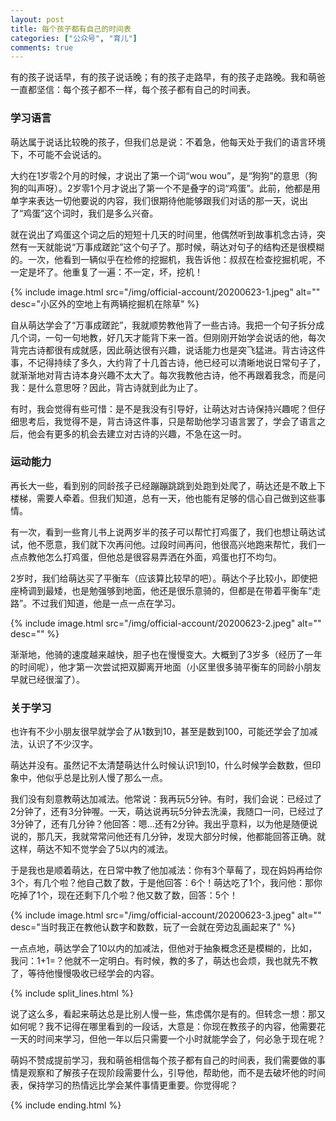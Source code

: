 ```yaml
---
layout: post
title: 每个孩子都有自己的时间表
categories: ["公众号", "育儿"]
comments: true
---
```


有的孩子说话早，有的孩子说话晚；有的孩子走路早，有的孩子走路晚。我和萌爸一直都坚信：每个孩子都不一样，每个孩子都有自己的时间表。

<!--more-->

### 学习语言

萌达属于说话比较晚的孩子，但我们总是说：不着急，他每天处于我们的语言环境下，不可能不会说话的。

大约在1岁零2个月的时候，才说出了第一个词“wou wou”，是“狗狗”的意思（狗狗的叫声呀）。2岁零1个月才说出了第一个不是叠字的词“鸡蛋”。此前，他都是用单字来表达一切他要说的内容，我们很期待他能够跟我们对话的那一天，说出了“鸡蛋”这个词时，我们是多么兴奋。

就在说出了鸡蛋这个词之后的短短十几天的时间里，他偶然听到故事机念古诗，突然有一天就能说“万事成蹉跎”这个句子了。那时候，萌达对句子的结构还是很模糊的。一次，他看到一辆似乎在检修的挖掘机，我告诉他：叔叔在检查挖掘机呢，不一定是坏了。他重复了一遍：不一定，坏，挖机！

{% include image.html src="/img/official-account/20200623-1.jpeg" alt="" desc="小区外的空地上有两辆挖掘机在除草" %}

自从萌达学会了“万事成蹉跎”，我就顺势教他背了一些古诗。我把一个句子拆分成几个词，一句一句地教，好几天才能背下来一首。但刚刚开始学会说话的他，每次背完古诗都很有成就感，因此萌达很有兴趣，说话能力也是突飞猛进。背古诗这件事，不记得持续了多久，大约背了十几首古诗，他已经可以清晰地说日常句子了，就渐渐地对背古诗本身兴趣不太大了。每次我教他古诗，他不再跟着我念，而是问我：是什么意思呀？因此，背古诗就到此为止了。

有时，我会觉得有些可惜：是不是我没有引导好，让萌达对古诗保持兴趣呢？但仔细思考后，我觉得不是，背古诗这件事，只是帮助他学习语言罢了，学会了语言之后，他会有更多的机会去建立对古诗的兴趣，不急在这一时。

### 运动能力

再长大一些，看到别的同龄孩子已经蹦蹦跳跳到处跑到处爬了，萌达还是不敢上下楼梯，需要人牵着。但我们知道，总有一天，他也能有足够的信心自己做到这些事情。

有一次，看到一些育儿书上说两岁半的孩子可以帮忙打鸡蛋了，我们也想让萌达试试，他不愿意，我们就下次再问他。过段时间再问，他很高兴地跑来帮忙，我们一点点教他怎么打鸡蛋，但他总是很容易弄洒在外面，鸡蛋也打不均匀。

2岁时，我们给萌达买了平衡车（应该算比较早的吧）。萌达个子比较小，即使把座椅调到最矮，也是勉强够到地面，他还是很乐意骑的，但都是在带着平衡车“走路”。不过我们知道，他是一点一点在学习。

{% include image.html src="/img/official-account/20200623-2.jpeg" alt="" desc="" %}

渐渐地，他骑的速度越来越快，胆子也在慢慢变大。大概到了3岁多（经历了一年的时间呢），他才第一次尝试把双脚离开地面（小区里很多骑平衡车的同龄小朋友早就已经很溜了）。

### 关于学习

也许有不少小朋友很早就学会了从1数到10，甚至是数到100，可能还学会了加减法，认识了不少汉字。

萌达并没有。虽然记不太清楚萌达什么时候认识1到10，什么时候学会数数，但印象中，他似乎总是比别人慢了那么一点。

我们没有刻意教萌达加减法。他常说：我再玩5分钟。有时，我们会说：已经过了2分钟了，还有3分钟喔。一天，萌达说再玩5分钟去洗澡，我随口一问，已经过了3分钟了，还有几分钟？他回答：嗯...还有2分钟。我出乎意料，以为他是随便说说的，那几天，我就常常问他还有几分钟，发现大部分时候，他都能回答正确。就这样，萌达不知不觉学会了5以内的减法。

于是我也是顺着萌达，在日常中教了他加减法：你有3个草莓了，现在妈妈再给你3个，有几个啦？他自己数了数，于是他回答：6个！萌达吃了1个，我问他：那你吃掉了1个，现在还剩下几个啦？他又数了数，回答：5个！

{% include image.html src="/img/official-account/20200623-3.jpeg" alt="" desc="当时我正在教他认数字和数数，玩了一会就在旁边乱画起来了" %}

一点点地，萌达学会了10以内的加减法，但他对于抽象概念还是模糊的，比如，我问：1+1=？他就不一定明白。有时候，教的多了，萌达也会烦，我也就先不教了，等待他慢慢吸收已经学会的内容。

{% include split_lines.html %}

说了这么多，看起来萌达总是比别人慢一些，焦虑偶尔是有的。但转念一想：那又如何呢？我不记得在哪里看到的一段话，大意是：你现在教孩子的内容，他需要花一天的时间来学习，但他一年以后只需要一个小时就能学会了，何必急于现在呢？

萌妈不赞成提前学习，我和萌爸相信每个孩子都有自己的时间表，我们需要做的事情是观察和了解孩子在现阶段需要什么，引导他，帮助他，而不是去破坏他的时间表，保持学习的热情远比学会某件事情更重要。你觉得呢？

{% include ending.html %}
